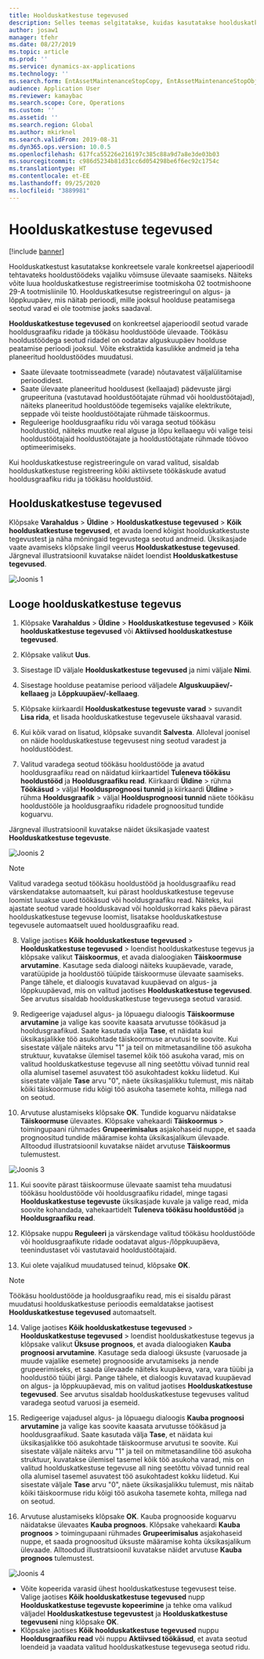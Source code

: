 ```yaml
---
title: Hoolduskatkestuse tegevused
description: Selles teemas selgitatakse, kuidas kasutatakse hoolduskatkestust konkreetsele varale konkreetsel ajaperioodil tehtavateks hooldustöödeks vajaliku võimsuse ülevaate saamiseks.
author: josaw1
manager: tfehr
ms.date: 08/27/2019
ms.topic: article
ms.prod: ''
ms.service: dynamics-ax-applications
ms.technology: ''
ms.search.form: EntAssetMaintenanceStopCopy, EntAssetMaintenanceStopObject, EntAssetObjectProductionStop, EntAssetProductionStopType, EntAssetMaintenanceStop
audience: Application User
ms.reviewer: kamaybac
ms.search.scope: Core, Operations
ms.custom: ''
ms.assetid: ''
ms.search.region: Global
ms.author: mkirknel
ms.search.validFrom: 2019-08-31
ms.dyn365.ops.version: 10.0.5
ms.openlocfilehash: 617fca55226e216197c385c88a9d7a8e3de03b03
ms.sourcegitcommit: c986d5234b81d31cc6d054298be6f6ec92c1754c
ms.translationtype: HT
ms.contentlocale: et-EE
ms.lasthandoff: 09/25/2020
ms.locfileid: "3889981"
---
```

# <a name="maintenance-downtime-activities"></a>Hoolduskatkestuse tegevused

[!include [banner](../../includes/banner.md)]

Hoolduskatkestust kasutatakse konkreetsele varale konkreetsel ajaperioodil tehtavateks hooldustöödeks vajaliku võimsuse ülevaate saamiseks. Näiteks võite luua hoolduskatkestuse registreerimise tootmiskoha 02 tootmishoone 29-A tootmisliinile 10. Hoolduskatkesutse registreeringul on algus- ja lõppkuupäev, mis näitab perioodi, mille jooksul hoolduse peatamisega seotud varad ei ole tootmise jaoks saadaval.

**Hoolduskatkestuse tegevused** on konkreetsel ajaperioodil seotud varade hooldusgraafiku ridade ja töökäsu hooldustööde ülevaade. Töökäsu hooldustöödega seotud ridadel on oodatav alguskuupäev hoolduse peatamise perioodi jooksul. Võite ekstraktida kasulikke andmeid ja teha planeeritud hooldustöödes muudatusi.

- Saate ülevaate tootmisseadmete (varade) nõutavatest väljalülitamise perioodidest.  
- Saate ülevaate planeeritud hooldusest (kellaajad) pädevuste järgi grupeerituna (vastutavad hooldustöötajate rühmad või hooldustöötajad), näiteks planeeritud hooldustööde tegemiseks vajalike elektrikute, seppade või teiste hooldustöötajate rühmade täiskoormus.  
- Reguleerige hooldusgraafiku ridu või varaga seotud töökäsu hooldustöid, näiteks muutke real alguse ja lõpu kellaaegu või valige teisi hooldustöötajaid hooldustöötajate ja hooldustöötajate rühmade töövoo optimeerimiseks.

Kui hoolduskatkestuse registreeringule on varad valitud, sisaldab hoolduskatkestuse registreering kõiki aktiivsete töökäskude avatud hooldusgraafiku ridu ja töökäsu hooldustöid.

## <a name="maintenance-downtime-activities"></a>Hoolduskatkestuse tegevused

Klõpsake **Varahaldus** > **Üldine** > **Hoolduskatkestuse tegevused** > **Kõik hoolduskatkestuse tegevused**, et avada loend kõigist hoolduskatkestuste tegevustest ja näha mõningaid tegevustega seotud andmeid. Üksikasjade vaate avamiseks klõpsake lingil veerus **Hoolduskatkestuse tegevused**. Järgneval illustratsioonil kuvatakse näidet loendist **Hoolduskatkestuse tegevused**.

![Joonis 1](media/19-preventive-maintenance.png)


## <a name="create-a-maintenance-downtime-activity"></a>Looge hoolduskatkestuse tegevus

1. Klõpsake **Varahaldus** > **Üldine** > **Hoolduskatkestuse tegevused** > **Kõik hoolduskatkestuse tegevused** või **Aktiivsed hoolduskatkestuse tegevused**.

2. Klõpsake valikut **Uus**.

3. Sisestage ID väljale **Hoolduskatkestuse tegevused** ja nimi väljale **Nimi**.

4. Sisestage hoolduse peatamise periood väljadele **Alguskuupäev/-kellaaeg** ja **Lõppkuupäev/-kellaaeg**.

5. Klõpsake kiirkaardil **Hoolduskatkestuse tegevuste varad** > suvandit **Lisa rida**, et lisada hoolduskatkestuse tegevusele ükshaaval varasid.

6. Kui kõik varad on lisatud, klõpsake suvandit **Salvesta**. Alloleval joonisel on näide hoolduskatkestuse tegevusest ning seotud varadest ja hooldustöödest.

7. Valitud varadega seotud töökäsu hooldustööde ja avatud hooldusgraafiku read on näidatud kiirkaartidel **Tuleneva töökäsu hooldustööd** ja **Hooldusgraafiku read**. Kiirkaardi **Üldine** > rühma **Töökäsud** > väljal **Hooldusprognoosi tunnid** ja kiirkaardi **Üldine** > rühma **Hooldusgraafik** > väljal **Hooldusprognoosi tunnid** näete töökäsu hooldustööle ja hooldusgraafiku ridadele prognoositud tundide koguarvu.

Järgneval illustratsioonil kuvatakse näidet üksikasjade vaatest **Hoolduskatkestuse tegevuste**.

![Joonis 2](media/20-preventive-maintenance.png)

>[!NOTE]
>Valitud varadega seotud töökäsu hooldustööd ja hooldusgraafiku read värskendatakse automaatselt, kui pärast hoolduskatkestuse tegevuse loomist luuakse uued töökäsud või hooldusgraafiku read. Näiteks, kui ajastate seotud varade hoolduskavad või hoolduskorrad kaks päeva pärast hoolduskatkestuse tegevuse loomist, lisatakse hoolduskatkestuse tegevusele automaatselt uued hooldusgraafiku read.

8. Valige jaotises **Kõik hoolduskatkestuse tegevused** > **Hoolduskatkestuse tegevused** > loendist hoolduskatkestuse tegevus ja klõpsake valikut **Täiskoormus**, et avada dialoogiaken **Täiskoormuse arvutamine**. Kasutage seda dialoogi näiteks kuupäevade, varade, varatüüpide ja hooldustöö tüüpide täiskoormuse ülevaate saamiseks. Pange tähele, et dialoogis kuvatavad kuupäevad on algus- ja lõppkuupäevad, mis on valitud jaotises **Hoolduskatkestuse tegevused**. See arvutus sisaldab hoolduskatkestuse tegevusega seotud varasid.

9. Redigeerige vajadusel algus- ja lõpuaegu dialoogis **Täiskoormuse arvutamine** ja valige kas soovite kaasata arvutusse töökäsud ja hooldusgraafikud. Saate kasutada välja **Tase**, et näidata kui üksikasjalikke töö asukohtade täiskoormuse arvutusi te soovite. Kui sisestate väljale näiteks arvu "1" ja teil on mitmetasandiline töö asukoha struktuur, kuvatakse ülemisel tasemel kõik töö asukoha varad, mis on valitud hoolduskatkestuse tegevuse all ning seetõttu võivad tunnid real olla alumisel tasemel asuvatest töö asukohtadest kokku liidetud. Kui sisestate väljale **Tase** arvu "0", näete üksikasjalikku tulemust, mis näitab kõiki täiskoormuse ridu kõigi töö asukoha tasemete kohta, millega nad on seotud.

10. Arvutuse alustamiseks klõpsake **OK**. Tundide koguarvu näidatakse **Täiskoormuse** ülevaates. Klõpsake vahekaardi **Täiskoormus** > toimingupaani rühmades **Grupeerimisalus** asjakohaseid nuppe, et saada prognoositud tundide määramise kohta üksikasjalikum ülevaade. Alltoodud illustratsioonil kuvatakse näidet arvutuse **Täiskoormus** tulemustest.

![Joonis 3](media/21-preventive-maintenance.png)

11. Kui soovite pärast täiskoormuse ülevaate saamist teha muudatusi töökäsu hooldustööde või hooldusgraafiku ridadel, minge tagasi **Hoolduskatkestuse tegevuste** üksikasjade kuvale ja valige read, mida soovite kohandada, vahekaartidelt **Tuleneva töökäsu hooldustööd** ja **Hooldusgraafiku read**.

12. Klõpsake nuppu **Reguleeri** ja värskendage valitud töökäsu hooldustööde või hooldusgraafikute ridade oodatavat algus-/lõppkuupäeva, teenindustaset või vastutavaid hooldustöötajaid.

13. Kui olete vajalikud muudatused teinud, klõpsake **OK**. 

>[!NOTE]
>Töökäsu hooldustööde ja hooldusgraafiku read, mis ei sisaldu pärast muudatusi hoolduskatkestuse perioodis eemaldatakse jaotisest **Hoolduskatkestuse tegevused** automaatselt.

14. Valige jaotises **Kõik hoolduskatkestuse tegevused** > **Hoolduskatkestuse tegevused** > loendist hoolduskatkestuse tegevus ja klõpsake valikut **Üksuse prognoos**, et avada dialoogiaken **Kauba prognoosi arvutamine**. Kasutage seda dialoogi üksuste (varuosade ja muude vajalike esemete) prognooside arvutamiseks ja nende grupeerimiseks, et saada ülevaade näiteks kuupäeva, vara, vara tüübi ja hooldustöö tüübi järgi. Pange tähele, et dialoogis kuvatavad kuupäevad on algus- ja lõppkuupäevad, mis on valitud jaotises **Hoolduskatkestuse tegevused**. See arvutus sisaldab hoolduskatkestuse tegevuses valitud varadega seotud varuosi ja esemeid.

15. Redigeerige vajadusel algus- ja lõpuaegu dialoogis **Kauba prognoosi arvutamine** ja valige kas soovite kaasata arvutusse töökäsud ja hooldusgraafikud. Saate kasutada välja **Tase**, et näidata kui üksikasjalikke töö asukohtade täiskoormuse arvutusi te soovite. Kui sisestate väljale näiteks arvu "1" ja teil on mitmetasandiline töö asukoha struktuur, kuvatakse ülemisel tasemel kõik töö asukoha varad, mis on valitud hoolduskatkestuse tegevuse all ning seetõttu võivad tunnid real olla alumisel tasemel asuvatest töö asukohtadest kokku liidetud. Kui sisestate väljale **Tase** arvu "0", näete üksikasjalikku tulemust, mis näitab kõiki täiskoormuse ridu kõigi töö asukoha tasemete kohta, millega nad on seotud.

16. Arvutuse alustamiseks klõpsake **OK**. Kauba prognooside koguarvu näidatakse ülevaates  **Kauba prognoos**. Klõpsake vahekaardi **Kauba prognoos** > toimingupaani rühmades **Grupeerimisalus** asjakohaseid nuppe, et saada prognoositud üksuste määramise kohta üksikasjalikum ülevaade. Alltoodud illustratsioonil kuvatakse näidet arvutuse **Kauba prognoos** tulemustest.

![Joonis 4](media/22-preventive-maintenance.png)

- Võite kopeerida varasid ühest hoolduskatkestuse tegevusest teise. Valige jaotises **Kõik hoolduskatkestuse tegevused** nupp **Hoolduskatkestuse tegevuste kopeerimine** ja tehke oma valikud väljadel **Hoolduskatkestuse tegevustest** ja **Hoolduskatkestuse tegevuseni** ning klõpsake **OK**.
- Klõpsake jaotises **Kõik hoolduskatkestuse tegevused** nuppu **Hooldusgraafiku read** või nuppu **Aktiivsed töökäsud**, et avata seotud loendeid ja vaadata valitud hoolduskatkestuse tegevusega seotud ridu.

